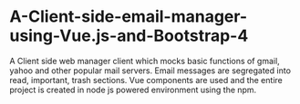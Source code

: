 # A-Client-side-email-manager-using-Vue.js-and-Bootstrap-4
A Client side web manager client which mocks basic functions of gmail, yahoo and other popular mail servers. Email messages are segregated into read, important, trash sections. Vue components are used and the entire project is created in node js powered environment using the npm.

